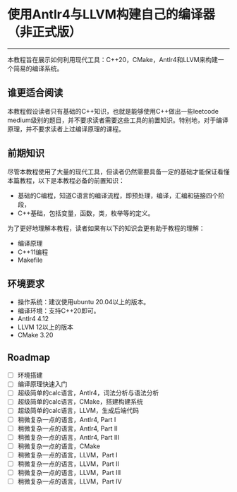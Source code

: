 # 使用Antlr4与LLVM构建自己的编译器（非正式版）

----------------------------------

本教程旨在展示如何利用现代工具：C++20，CMake，Antlr4和LLVM来构建一个简易的编译系统。

## 谁更适合阅读

本教程假设读者只有基础的C++知识，也就是能够使用C++做出一些leetcode medium级别的题目，并不要求读者需要这些工具的前置知识。特别地，对于编译原理，并不要求读者上过编译原理的课程。

## 前期知识

尽管本教程使用了大量的现代工具，但读者仍然需要具备一定的基础才能保证看懂本篇教程，以下是本教程必备的前置知识：

- 基础的C编程，知道C语言的编译流程，即预处理，编译，汇编和链接四个阶段，
- C++基础，包括变量，函数，类，枚举等的定义。

为了更好地理解本教程，读者如果有以下的知识会更有助于教程的理解：

- 编译原理
- C++11编程
- Makefile

## 环境要求

- 操作系统：建议使用ubuntu 20.04以上的版本。
- 编译环境：支持C++20即可。
- Antlr4 4.12
- LLVM 12以上的版本
- CMake 3.20

## Roadmap

- [ ] 环境搭建
- [ ] 编译原理快速入门
- [ ] 超级简单的calc语言，Antlr4，词法分析与语法分析
- [ ] 超级简单的calc语言，CMake，搭建构建系统
- [ ] 超级简单的calc语言，LLVM，生成后端代码
- [ ] 稍微复杂一点的语言，Antlr4, Part I
- [ ] 稍微复杂一点的语言，Antlr4, Part II
- [ ] 稍微复杂一点的语言，Antlr4, Part III
- [ ] 稍微复杂一点的语言，CMake
- [ ] 稍微复杂一点的语言，LLVM，Part I
- [ ] 稍微复杂一点的语言，LLVM，Part II
- [ ] 稍微复杂一点的语言，LLVM，Part III
- [ ] 稍微复杂一点的语言，LLVM，Part IV

